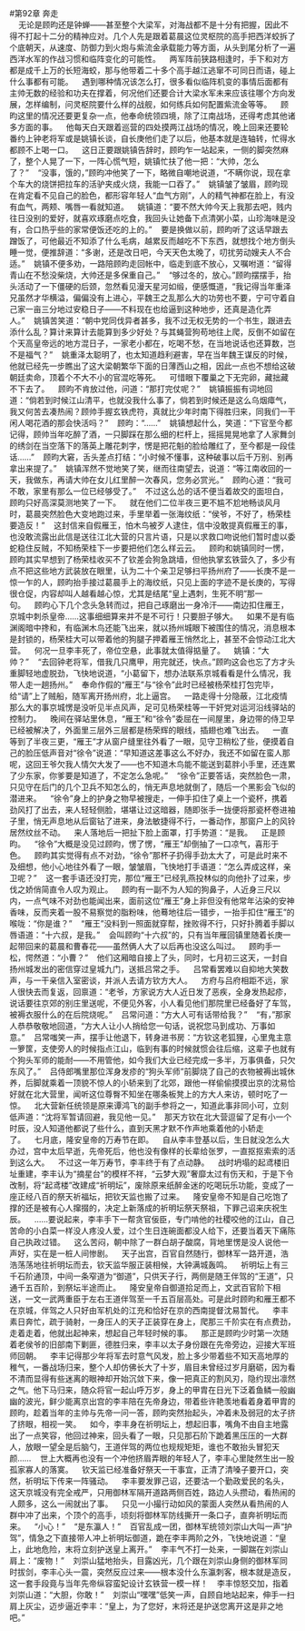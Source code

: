 #第92章 奔走<br />    无论是顾昀还是钟蝉——甚至整个大梁军，对海战都不是十分有把握，因此不得不打起十二分的精神应对。几个人先是跟着葛晨这位灵枢院的高手把西洋蛟拆了个底朝天，从速度、防御力到火炮与紫流金承载能力等方面，从头到尾分析了一遍西洋水军的作战习惯和临阵变化的可能性。    两军阵前狭路相逢时，手下和对方都是成千上万的长短海蛟，那与他带着二十多个高手越江逃窜不可同日而语，碰上什么事都有可能。    遇到哪种情况该怎么打，很多看似临阵机变的事情后面都有主帅无数的经验和功夫在撑着，何况他们还要合计大梁水军未来应该往哪个方向发展，怎样编制，问灵枢院要什么样的战舰，如何练兵如何配置紫流金等等。    顾昀这里的情况还要更复杂一点，他奉命统领四境，除了江南战场，还得考虑其他诸多方面的事。    他每天白天跟着巡营的四处摸两江战场的情况，晚上回来还要轮番约上钟老将军或是姚镇长谈，自长庚他们走了以后，他基本就是连轴转，忙得水都顾不上喝一口。    这日正要跟姚镇告辞时，顾昀乍一站起来，一侧的脚突然麻了，整个人晃了一下，一阵心慌气短，姚镇忙扶了他一把：“大帅，怎么了？”    “没事，饿的，”顾昀冲他笑了一下，略微自嘲地说道，“不瞒你说，现在拿个车大的烧饼把拉车的活驴夹成火烧，我能一口吞了。”    姚镇皱了皱眉，顾昀现在肯定看不见自己的脸色，都形容年轻人“血气方刚”，人的精气神都在脸上，有没有血气，两颊、嘴唇一看就知道。    姚镇道：“要不然大帅今天上我那去吧，贱内往日没别的爱好，就喜欢琢磨点吃食，我回头让她备下点清粥小菜，山珍海味是没有，合口热乎些的家常便饭还吃的上的。”    要是换做以前，顾昀听了这话早跟去蹭饭了，可他最近不知添了什么毛病，越累反而越吃不下东西，就想找个地方倒头睡一觉，便推辞道：“多谢，还是改日吧，今天天色太晚了，叨扰劳动嫂夫人不合适。”    姚镇不便多劝，一路陪顾昀走回帐中，临走到底不放心，又嘱咐道：“留得青山在不愁没柴烧，大帅还是多保重自己。”    “够过冬的，放心。”顾昀摆摆手，抬头活动了一下僵硬的后颈，忽然看见漫天星河如缎，便感慨道，“我记得当年重泽兄虽然才华横溢，偏偏没有上进心，平魏王之乱那么大的功劳也不要，宁可守着自己家一亩三分地过安稳日子——不料现在也给逼到这种地步，还真是造化弄人。”    姚镇苦笑道：“朝中党同伐异者甚多，我不过无权无势的一个书生，跟进去添什么乱？算计来算计去能算到多少好处？与其蝇营狗苟地往上爬，反倒不如留在个天高皇帝远的地方混日子，一家老小都在，吃喝不愁，在当地说话也还算数，岂不是福气？”    姚重泽太聪明了，也太知道趋利避害，早在当年魏王谋反的时候，他就已经先一步瞧出了这大梁朝繁华下面的日薄西山之相，因此一点也不想给这破朝廷卖命，顶着个不大不小的官混吃等死。    可惜眼下覆巢之下无完卵，藏拙藏不下去了。    顾昀不肯放过他，问道：“那打完仗呢？”    姚镇振振有词地回道：“倘若到时候江山清平，也就没我什么事了，倘若到时候还是这么乌烟瘴气，我又何苦去凑热闹？顾帅手握玄铁虎符，真就比少年时南下得胜归来，同我们一干闲人喝花酒的那会快活吗？”    顾昀：“……”    姚镇想起什么，笑道：“下官至今都记得，顾帅当年吃醉了酒，一只脚踩在那么细的栏杆上，摇摇晃晃地拿了人家舞剑的绣剑在当空落下的落英上雕花刺字，愣是把花魁的脸给雕红了，至今都是一段佳话……”    顾昀大窘，舌头差点打结：“小时候不懂事，这种破事以后千万别、别再拿出来提了。”    姚镇浑然不觉地笑了笑，继而往南望去，说道：“等江南收回的一天，我做东，再请大帅在女儿红里醉一次春风，您务必赏光。”    顾昀心道：“我可不敢，家里有那么一位已经够受了。”    不过这么怂的话不便当着故交的面坦白，顾昀只好高深莫测地笑了一下。    就在他们二位半夜三更不尴不尬地畅谈风月时，葛晨突然脸色大变地跑过来，手里举着一张海纹纸：“侯爷，不好了，杨荣桂要造反！”    这封信来自假雁王，怕木鸟被歹人逮住，信中没敢提真假雁王的事，也没敢流露出此信是送往江北大营的只言片语，只是以求救口吻说他们暂时虚以委蛇稳住反贼，不知杨荣桂下一步要把他们怎么样云云。    顾昀和姚镇同时一愣，顾昀其实早想到了杨荣桂收买不了钦差会狗急跳墙，但他执掌玄铁营久了，多少有点不把这些地方武装放在眼里，认为二十个亲卫足够扫平扬州府了——长庚不是一惊一乍的人，顾昀抬手接过葛晨手上的海纹纸，只见上面的字迹不是长庚的，写得很仓促，内容却叫人越看越心惊，尤其是结尾“皇上遇刺，生死不明”那一句。    顾昀心下几个念头急转而过，把自己琢磨出一身冷汗——南边扣住雁王，京城中刺杀皇帝……这事细细算来并不是不可行！只要胆子够大。    如果不是有临渊阁暗中搀和，有临渊木鸟还能飞出来，就以扬州城眼下被围住的情况，消息根本是封锁的，杨荣桂大可以带着他的狗腿子押着雁王悄然北上，甚至不会惊动江北大营。    何况一旦李丰死了，帝位空悬，此事就太值得掂量了。    姚镇：“大帅？”    “去回钟老将军，借我几只鹰甲，用完就还，快点。”顾昀这会也忘了方才头重脚轻地虚脱劲，飞快地说道，“小葛留下，想办法联系京城看看是什么情况，我带人走一趟扬州。”    奉命作假的“雁王”与“徐令”此时已经被杨荣桂打包完毕，给“请”上了贼船，随军离开扬州府，北上逼宫。    一路走得十分隐蔽，江北疫情那么大的事京城愣是没听见半点风声，足可见杨荣桂等一干奸党对运河沿线驿站的控制力。    晚间在驿站里休息，“雁王”和“徐令”委屈在一间屋里，身边带的侍卫早已经被解决了，外面里三层外三层都是杨荣辉的眼线，插翅也难飞出去。    一直等到了半夜三更，“雁王”才从窗户缝里往外看了一眼，见守卫稍松了些，便摸着自己的脸压低声音对“徐令”说道：“早知道这差事这么不好办，我还不如留在蛮人那呢，这回王爷欠我人情欠大发了——也不知道木鸟能不能送到葛胖小手里，还连累了少东家，你爹要是知道了，不定怎么急呢。”    “徐令”正要答话，突然脸色一肃，只见守在后门的几个卫兵不知怎么的，悄无声息地就倒了，随后一个黑影会飞似的潜进来。    “徐令”身上的护身之物早被搜走，一伸手扣住了桌上一个瓷杯，携着劲风打了出去，来人轻轻侧脸，堪堪让过这暗器，随即张手一拢便将那瓷杯卷进袖子里，悄无声息地从后窗钻了进来，身法敏捷得不行，一番动作，那窗户上的风铃居然纹丝不动。    来人落地后一把扯下脸上面罩，打手势道：“是我。    正是顾昀。    “徐令”大概是没见过顾昀，愣了愣，“雁王”却倒抽了一口凉气，喜形于色。    顾昀其实觉得有点不对劲，“徐令”那杯子扔得手劲太大了，可是此时来不及细想，他小心地往外看了一眼，皱皱眉，飞快地打手语道：“怎么弄成这样，亲卫呢？”    这一套手语还没打完，那位“雁王”已经乳燕投林似的向他扑了过来，步伐之娇俏简直令人叹为观止。    顾昀有一副不为人知的狗鼻子，人近身三尺以内，一点气味不对劲也能闻出来，面前这位“雁王”身上非但没有他常年沾染的安神香味，反而夹着一股不易察觉的脂粉味，他蓦地往后一错步，一抬手扣住“雁王”的喉咙：“你是谁？”    “雁王”没料到一照面就穿帮，挫败得不行，只好扑腾着手脚以唇语道：“十六叔，是我。”    会叫顾昀“十六叔”的，只有当年雁回镇里随着长庚一起带回来的葛晨和曹春花——虽然俩人大了以后再也没这么叫过。    顾昀手一松，愕然道：“小曹？”    他们这厢暗自接上了头，同时，七月初三这天，一封自扬州城发出的密信穿过皇城九门，送抵吕常之手。    吕常看罢难以自抑地大笑数声，与一干亲信入室密谈，并派人去请方钦方大人。    方府与吕府相距不远，家人很快去而复返，回禀道：“老爷，方家说方大人近日发了恶疾，全身发热起疹，说话要往京郊的别庄里送呢，不便见外客，小人看见他们那院里已经备好了车驾，被褥衣服什么的在后院烧呢。”    吕常问道：“方大人可有话带给我？”    “有，”那家人恭恭敬敬地回道，“方大人让小人捎给您一句话，说祝您马到成功、万事如意。”    吕常嗤笑一声，摆手让他退下，转身进书房：“方钦这老狐狸，心里鬼主意一箩筐，支使旁人的时候指点江山，临到有事的时候就惯会往后缩，这辈子也就有个狗头军师的能耐——不用管他，如今我们大业已经完成一多半，万事俱备，只欠东风了。”    吕侍郎嘴里那位浑身发疹的“狗头军师”前脚烧了自己的衣物被褥出城休养，后脚就乘着一顶貌不惊人的小轿来到了北郊，跟他一样偷偷摸摸出京的沈易恰好就在北大营里，闻听这位尊臀不知坐在哪条板凳上的方大人来访，顿时吃了一惊。    北大营新任统领是原来谭鸿飞的副手参将之一，知道此事非同小可，立刻低声道：“沈将军暂请回避，我见他一见。”    那天方钦在北大营逗留了足有小一个时辰，没人知道他都说了些什么，直到天黑才默不作声地乘着他的小轿走了。    七月底，隆安皇帝的万寿节在即。    自从李丰登基以后，生日就没怎么大办过，宫中太后早逝，先帝死后，他也没有像样的长辈给张罗，一直抠抠索索的活到这么大。    不过这一年万寿节，李丰终于有了点动静。    战时坍塌的起鸢楼旧址重建，李丰认为“摘星台”的模样不祥，“云梦大观”奢靡太过有伤天和，于是下令改制，将“起鸢楼”改建成“祈明坛”，废除原来纸醉金迷的吃喝玩乐功能，变成了一座正经八百的祭天祈福坛，把钦天监也搬了过来。    隆安皇帝不知是自己吃饱了撑的还是被有心人撺掇的，决定上新落成的祈明坛祭天祭祖，下罪己诏来庆祝生辰。    ……要说起来，李丰手下一帮贪官佞臣，专门啃他的社稷咬他的江山，自己苦命的小白菜一样没人疼没人爱，过个生日连碗面都没人给下，还要当着天下痛陈自己执政过错。    这么苦闷，朝中除了一群白胡子酸腐，背地里愣是没人说他一声好，实在是一桩人间惨剧。    天子出宫，百官自然随行，御林军一路开道，浩浩荡荡地往祈明坛而去，钦天监华服正装相候，大钟满城轰鸣。    祈明坛上有三千石阶通顶，中间一条窄道为“御道”，只供天子行，两侧是随王伴驾的“王道”，只通千五百阶，到祭坛半途而止。    隆安皇帝自御道拾足而上，文武百官阶下相送，一文一武两重臣于左右王道伴驾至一千五百层高处。可是此时顾昀和雁王都不在京城，伴驾之人只好由军机处的江充和恰好在京的西南提督沈易暂代。    李丰素日奔忙，疏于骑射，一身压人的天子正装穿在身上，爬那三千阶实在有点费劲，走着走着，他就出起神来，想起自己年轻时候的事。    那正是顾昀少时第一次随着老侯爷的旧部南下剿匪，德胜归来，李丰以太子身份跟在先帝旁边，迎接大军班师回朝。    李丰记得那少年将军去时意气风发，脸上多少带着些不知天高地厚的稚气，一番战场归来，整个人却仿佛长大了十岁，眉目未曾经过岁月磨砺，因为看不清而显得有些迷离的眼神却开始沉敛下来，像一把真正的割风刃，隐约现出凛然之气。他下马归来，随众将官一起山呼万岁，身上的甲胄在日光下泛着鱼鳞一般幽幽的波光，鲜少能离京出宫的李丰陪在先帝身边，带着些许艳羡地看着身着甲胄的顾昀，趁着当年的主帅与先帝一问一答，顾昀突然抬起头，冲着未及弱冠的太子挤了挤眼，相视一笑。    如今，李丰身在祈明坛上，想起旧事，嘴角不由自主地露出了一点笑容，他回过神来，回头看了一眼，只见那石阶下跪着黑压压的一大群人，放眼一望全是后脑勺，王道伴驾的两位也规规矩矩，谁也不敢抬头冒犯天颜……    世上大概再也没有一个冲他挤眉弄眼的年轻人了，李丰心里陡然生出一股孤家寡人的落寞。    钦天监已经准备好祭天一干事宜，正清了清嗓子要开口，突然，祈明坛下传来一阵骚动。    李丰要发罪己诏，还要沽一个勤政爱民的名头，这天京城没有完全戒严，只用御林军隔开道路两侧百姓，路边人头攒动，看热闹的人颇多，这么一闹就出了事。    只见一小撮行动如风的蒙面人突然从看热闹的人群中冲了出来，个顶个的高手，顷刻将御林军防线撕开一条口子，直奔祈明坛而来。    “小心！”    “是东瀛人！”    百官乱成一团，御林军统领刘崇山大叫一声“护驾”，情急之下直接带人冲上祈明坛御道，跪在李丰两阶之外，飞快地说道：“皇上，此地危险，末将立刻护送皇上离开。”    李丰气不打一处来，一脚踹在刘崇山肩上：“废物！”    刘崇山猛地抬头，目露凶光，几个跟在刘崇山身侧的御林军同时拔剑，李丰心头一震，突然反应过来——根本没什么东瀛刺客，根本就是造反，这一套手段竟与当年先帝纵容蛮妃设计玄铁营一模一样！    李丰惊怒交加，指着刘崇山道：“大胆，你敢！”    刘崇山“嘿嘿”低笑一声，自顾自地站起来，伸手一扫肩上灰尘，迈步逼近李丰：“皇上，为了您好，末将还是护送您离开这是非之地吧。”